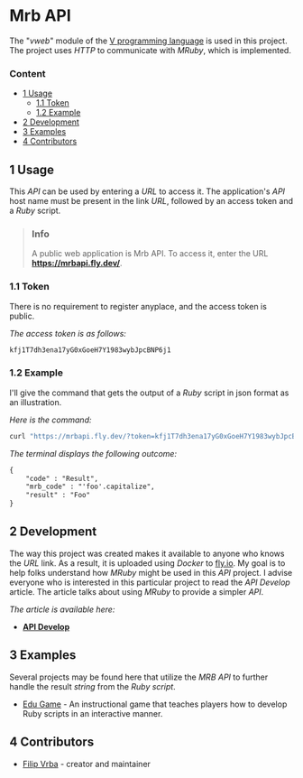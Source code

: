 # Mrb API
The "*vweb*" module of the [V programming language](https://vlang.io/) is used in this project.
The project uses *HTTP* to communicate with *MRuby*, which is implemented. 

### Content
- [1 Usage](#1-usage)
  - [1.1 Token](#11-token)
  - [1.2 Example](#12-example)
- [2 Development](#2-development)
- [3 Examples](#3-examples)
- [4 Contributors](#4-contributors)

## 1 Usage
This *API* can be used by entering a *URL* to access it.
The application's *API* host name must be present in the link *URL*,
followed by an access token and a *Ruby* script.

> ### Info
> A public web application is Mrb API.
> To access it, enter the URL **https://mrbapi.fly.dev/**.

### 1.1 Token
There is no requirement to register anyplace, and the access token is public.

*The access token is as follows:*
```txt
kfj1T7dh3ena17yG0xGoeH7Y1983wybJpcBNP6j1
```

### 1.2 Example
I'll give the command that gets the output of a
*Ruby* script in json format as an illustration. 

*Here is the command:*
```bash
curl "https://mrbapi.fly.dev/?token=kfj1T7dh3ena17yG0xGoeH7Y1983wybJpcBNP6j1&mrb='foo'.capitalize" | json_pp
```

*The terminal displays the following outcome:*
```txt
{
    "code" : "Result",
    "mrb_code" : "'foo'.capitalize",
    "result" : "Foo"
}
```

## 2 Development
The way this project was created makes it available to anyone who knows the *URL* link.
As a result, it is uploaded using *Docker* to [fly.io](https://fly.io/).
My goal is to help folks understand how *MRuby* might be used in this *API* project.
I advise everyone who is interested in this particular project to read the *API Develop* article.
The article talks about using *MRuby* to provide a simpler *API*.

*The article is available here:*
- [**API Develop**](/docs/en-api_develop.md)

## 3 Examples
Several projects may be found here that utilize the *MRB API*
to further handle the result *string* from the *Ruby script*.

- [Edu Game](https://github.com/filipvrba/edu-game-rjs) - An instructional game that teaches players how to develop Ruby scripts in an interactive manner.

## 4 Contributors
- [Filip Vrba](https://github.com/filipvrba) - creator and maintainer
